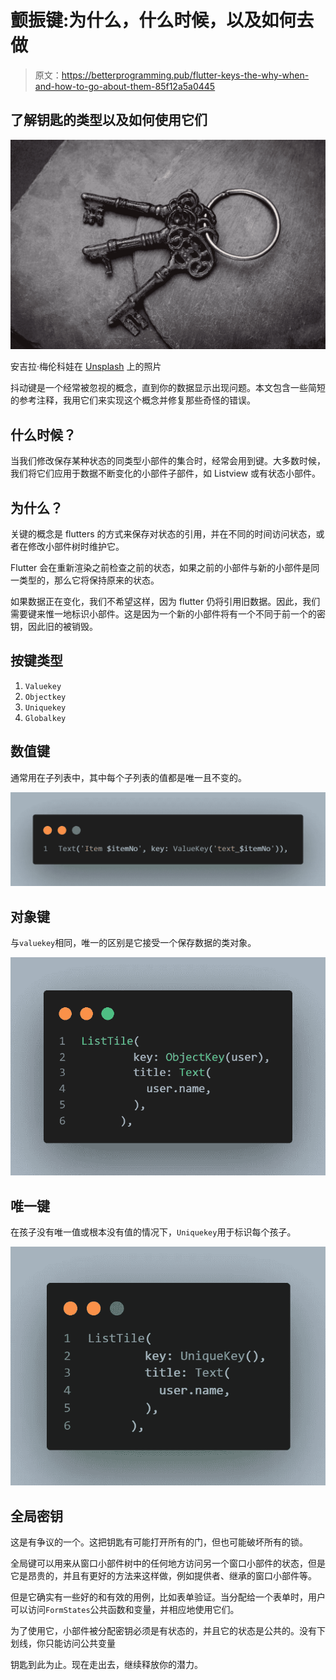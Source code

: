 # 颤振键:为什么，什么时候，以及如何去做

> 原文：<https://betterprogramming.pub/flutter-keys-the-why-when-and-how-to-go-about-them-85f12a5a0445>

## 了解钥匙的类型以及如何使用它们

![](img/848d471188bead703971e6ff33917f0d.png)

安吉拉·梅伦科娃在 [Unsplash](https://unsplash.com?utm_source=medium&utm_medium=referral) 上的照片

抖动键是一个经常被忽视的概念，直到你的数据显示出现问题。本文包含一些简短的参考注释，我用它们来实现这个概念并修复那些奇怪的错误。

## **什么时候？**

当我们修改保存某种状态的同类型小部件的集合时，经常会用到键。大多数时候，我们将它们应用于数据不断变化的小部件子部件，如 Listview 或有状态小部件。

## **为什么？**

关键的概念是 flutters 的方式来保存对状态的引用，并在不同的时间访问状态，或者在修改小部件树时维护它。

Flutter 会在重新渲染之前检查之前的状态，如果之前的小部件与新的小部件是同一类型的，那么它将保持原来的状态。

如果数据正在变化，我们不希望这样，因为 flutter 仍将引用旧数据。因此，我们需要键来惟一地标识小部件。这是因为一个新的小部件将有一个不同于前一个的密钥，因此旧的被销毁。

## **按键类型**

1.  `Valuekey`
2.  `Objectkey`
3.  `Uniquekey`
4.  `Globalkey`

## **数值键**

通常用在子列表中，其中每个子列表的值都是唯一且不变的。

![](img/ef502870034a90c364a69c99d0bf7d0f.png)

## **对象键**

与`valuekey`相同，唯一的区别是它接受一个保存数据的类对象。

![](img/563e2c16b2039e0c7f87455403dc1faa.png)

## **唯一键**

在孩子没有唯一值或根本没有值的情况下，`Uniquekey`用于标识每个孩子。

![](img/2cc55978f1f3c4a578bb4a5f3b3f181e.png)

## **全局密钥**

这是有争议的一个。这把钥匙有可能打开所有的门，但也可能破坏所有的锁。

全局键可以用来从窗口小部件树中的任何地方访问另一个窗口小部件的状态，但是它是昂贵的，并且有更好的方法来这样做，例如提供者、继承的窗口小部件等。

但是它确实有一些好的和有效的用例，比如表单验证。当分配给一个表单时，用户可以访问`FormStates`公共函数和变量，并相应地使用它们。

为了使用它，小部件被分配密钥必须是有状态的，并且它的状态是公共的。没有下划线，你只能访问公共变量

钥匙到此为止。现在走出去，继续释放你的潜力。